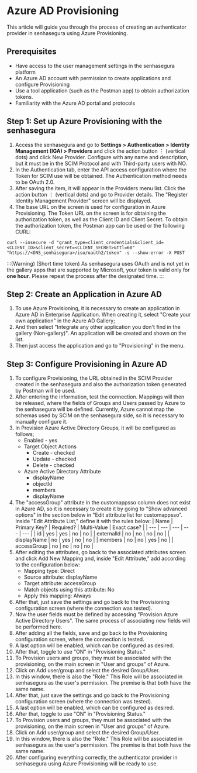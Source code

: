 # Azure AD Provisioning

This article will guide you through the process of creating an authenticator provider in senhasegura using Azure Provisioning.

## Prerequisites

- Have access to the user management settings in the senhasegura platform
- An Azure AD account with permission to create applications and configure Provisioning
- Use a tool application (such as the Postman app) to obtain authorization tokens.
- Familiarity with the Azure AD portal and protocols

## Step 1: Set up Azure Provisioning with the senhasegura

1. Access the senhasegura and go to **Settings > Authentication > Identity Management (IGA) > Providers** and click the action button ⋮ (vertical dots) and click New Provider. Configure with any name and description, but it must be in the SCIM Protocol and with Third-party users with NO.
2. In the Authentication tab, enter the API access configuration where the Token for SCIM use will be obtained. The Authentication method needs to be OAuth 2.0.
3. After saving the item, it will appear in the Providers menu list. Click the action button ⋮ (vertical dots) and go to Provider details. The "Register Identity Management Provider" screen will be displayed.
4. The base URL on the screen is used for configuration in Azure Provisioning. The Token URL on the screen is for obtaining the authorization token, as well as the Client ID and Client Secret. To obtain the authorization token, the Postman app can be used or the following CURL:
```
curl --insecure -d "grant_type=client_credentials&client_id=<CLIENT_ID>&client_secret=<CLIENT_SECRET>&ttl=60" "https://<DNS_senhasegura>/iso/oauth2/token" -s --show-error -X POST
```
:::(Warning) (Short time token)
As senhasegura uses OAuth and is not yet in the gallery apps that are supported by Microsoft, your token is valid only for **one hour**. Please repeat the process after the designated time.
:::

## Step 2: Create an Application in Azure AD

1. To use Azure Provisioning, it is necessary to create an application in Azure AD in Enterprise Application. When creating it, select "Create your own application" in the Azure AD Gallery;
2. And then select "Integrate any other application you don't find in the gallery (Non-gallery)". An application will be created and shown on the list.
3. Then just access the application and go to "Provisioning" in the menu.

## Step 3: Configure Provisioning in Azure AD

1. To configure Provisioning, the URL obtained in the SCIM Provider created in the senhasegura and also the authorization token generated by Postman will be used.
2. After entering the information, test the connection. Mappings will then be released, where the fields of Groups and Users passed by Azure to the senhasegura will be defined. Currently, Azure cannot map the schemas used by SCIM on the senhasegura side, so it is necessary to manually configure it.
3. In Provision Azure Active Directory Groups, it will be configured as follows;
    - Enabled - yes
    - Target Object Actions
        - Create - checked
        - Update - checked
        - Delete - checked
    - Azure Active Directory Attribute
        - displayName
        - objectld
        - members
        - displayName
4. The "accessGroup" attribute in the customappsso column does not exist in Azure AD, so it is necessary to create it by going to "Show advanced options" in the section below in "Edit attribute list for customappsso". Inside "Edit Attribute List," define it with the rules below:
    | Name | Primary Key? | Required? | Multi-Value | Exact case? |
    | --- | --- | --- | --- | --- |
    | id | yes | yes | no | no |
    | externalld | no | no | no | no |
    | displayName | no | yes | no | no |
    | members | no | no | yes | no |
    | accessGroup | no | no | no | no |
5. After editing the attributes, go back to the associated attributes screen and click Add New Mapping and, inside "Edit Attribute," add according to the configuration below:
    - Mapping type: Direct
    - Source attribute: displayName
    - Target attribute: accessGroup
    - Match objects using this attribute: No
    - Apply this mapping: Always
6. After that, just save the settings and go back to the Provisioning configuration screen (where the connection was tested).
7. Now the user fields must be defined by accessing "Provision Azure Active Directory Users". The same process of associating new fields will be performed here.
8. After adding all the fields, save and go back to the Provisioning configuration screen, where the connection is tested.
9. A last option will be enabled, which can be configured as desired.
10. After that, toggle to use "ON" in "Provisioning Status."
11. To Provision users and groups, they must be associated with the provisioning, on the main screen in "User and groups" of Azure.
12. Click on Add user/group and select the desired Group/User.
13. In this window, there is also the "Role." This Role will be associated in senhasegura as the user's permission. The premise is that both have the same name.
14. After that, just save the settings and go back to the Provisioning configuration screen (where the connection was tested).
15. A last option will be enabled, which can be configured as desired.
16. After that, toggle to use "ON" in "Provisioning Status."
17. To Provision users and groups, they must be associated with the provisioning, on the main screen in "User and groups" of Azure.
18. Click on Add user/group and select the desired Group/User.
19. In this window, there is also the "Role." This Role will be associated in senhasegura as the user's permission. The premise is that both have the same name.
20. After configuring everything correctly, the authenticator provider in senhasegura using Azure Provisioning will be ready to use.